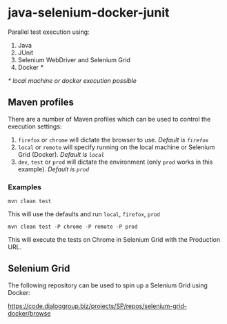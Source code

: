 # java-selenium-docker-junit

Parallel test execution using:

1. Java
2. JUnit
3. Selenium WebDriver and Selenium Grid
4. Docker *\**

*\* local machine or docker execution possible*

## Maven profiles

There are a number of Maven profiles which can be used to control the execution settings:

1. `firefox` or `chrome` will dictate the browser to use. *Default is `firefox`*
2. `local` or `remote` will specify running on the local machine or Selenium Grid (Docker). *Default is `local`*
3. `dev`, `test` or `prod` will dictate the environment (only `prod` works in this example). *Default is `prod`*

### Examples

`mvn clean test` 

This will use the defaults and run `local`, `firefox`, `prod`

`mvn clean test -P chrome -P remote -P prod`

This will execute the tests on Chrome in Selenium Grid with the Production URL.

## Selenium Grid

The following repository can be used to spin up a Selenium Grid using Docker:

https://code.dialoggroup.biz/projects/SP/repos/selenium-grid-docker/browse
